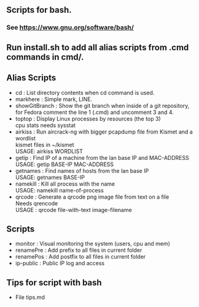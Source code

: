 ## Scripts for bash.  
### See https://www.gnu.org/software/bash/  
  
## Run install.sh to add all alias scripts from .cmd commands in cmd/.    
  
## Alias Scripts  
*  cd : List directory contents when cd command is used.  
*  markhere : Simple mark, LINE.  
*  showGitBranch : Show the git branch when inside of a git repository,  
for Fedora comment the line 1 (.cmd) and uncomment 3 and 4.  
*  toptop : Display Linux processes by resources (the top 3)  
cpu stats needs sysstat  
*  airkiss : Run aircrack-ng with bigger pcapdump file from Kismet and a wordlist  
kismet files in ~/kismet  
USAGE: airkiss WORDLIST  
*  getip : Find IP of a machine from the lan base IP and MAC-ADDRESS  
USAGE: getip BASE-IP MAC-ADDRESS  
* getnames : Find names of hosts from the lan base IP  
USAGE: getnames BASE-IP  
* namekill : Kill all process with the name  
USAGE: namekill name-of-process  
* qrcode : Generate a qrcode png image file from text on a file  
Needs qrencode  
USAGE : qrcode file-with-text image-filename  

  
## Scripts  
  
*  monitor : Visual monitoring the system (users, cpu and mem)  
*  renamePre : Add prefix to all files in current folder  
*  renamePos : Add postfix to all files in current folder  
*  ip-public : Public IP log and access  

## Tips for script with bash  
* File tips.md
